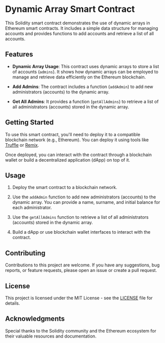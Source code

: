 # Dynamic Array Smart Contract

This Solidity smart contract demonstrates the use of dynamic arrays in Ethereum smart contracts. It includes a simple data structure for managing accounts and provides functions to add accounts and retrieve a list of all accounts.

## Features

- **Dynamic Array Usage**: This contract uses dynamic arrays to store a list of accounts (`admins`). It shows how dynamic arrays can be employed to manage and retrieve data efficiently on the Ethereum blockchain.

- **Add Admins**: The contract includes a function (`addAdmin`) to add new administrators (accounts) to the dynamic array.

- **Get All Admins**: It provides a function (`getAllAdmins`) to retrieve a list of all administrators (accounts) stored in the dynamic array.

## Getting Started

To use this smart contract, you'll need to deploy it to a compatible blockchain network (e.g., Ethereum). You can deploy it using tools like [Truffle](https://www.trufflesuite.com/docs/truffle/getting-started/installation) or [Remix](https://remix.ethereum.org/).

Once deployed, you can interact with the contract through a blockchain wallet or build a decentralized application (dApp) on top of it.

## Usage

1. Deploy the smart contract to a blockchain network.

2. Use the `addAdmin` function to add new administrators (accounts) to the dynamic array. You can provide a name, surname, and initial balance for each administrator.

3. Use the `getAllAdmins` function to retrieve a list of all administrators (accounts) stored in the dynamic array.

4. Build a dApp or use blockchain wallet interfaces to interact with the contract.

## Contributing

Contributions to this project are welcome. If you have any suggestions, bug reports, or feature requests, please open an issue or create a pull request.

## License

This project is licensed under the MIT License - see the [LICENSE](LICENSE) file for details.

## Acknowledgments

Special thanks to the Solidity community and the Ethereum ecosystem for their valuable resources and documentation.
